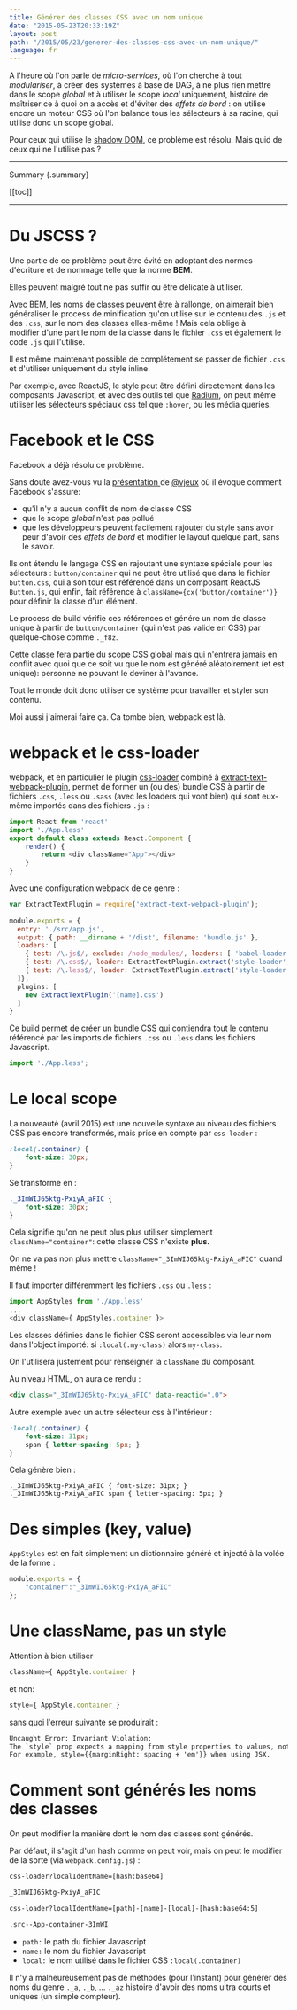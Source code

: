 ```yaml
---
title: Générer des classes CSS avec un nom unique
date: "2015-05-23T20:33:19Z"
layout: post
path: "/2015/05/23/generer-des-classes-css-avec-un-nom-unique/"
language: fr
---
```


A l'heure où l'on parle de *micro-services*, où l'on cherche à tout *modulariser*, à créer des systèmes à base de DAG, à ne plus rien mettre dans le scope *global* et à utiliser le scope *local* uniquement, histoire de maîtriser ce à quoi on a accès et d'éviter des *effets de bord* : on utilise encore un moteur CSS où l'on balance tous les sélecteurs à sa racine, qui utilise donc un scope global.

Pour ceux qui utilise le [shadow DOM](http://www.html5rocks.com/en/tutorials/webcomponents/shadowdom-201), ce problème est résolu. Mais quid de ceux qui ne l'utilise pas ?

---
Summary {.summary}

[[toc]]

---

# Du JSCSS ?

Une partie de ce problème peut être évité en adoptant des normes d'écriture et de nommage telle que la norme **BEM**.

Elles peuvent malgré tout ne pas suffir ou être délicate à utiliser.

Avec BEM, les noms de classes peuvent être à rallonge, on aimerait bien généraliser le process de minification qu'on utilise sur le contenu des `.js` et des `.css`, sur le nom des classes elles-même ! Mais cela oblige à modifier d'une part le nom de la classe dans le fichier `.css` et également le code `.js` qui l'utilise.

Il est même maintenant possible de complétement se passer de fichier `.css` et d'utiliser uniquement du style inline.

Par exemple, avec ReactJS, le style peut être défini directement dans les composants Javascript, et avec des outils tel que [Radium](http://projects.formidablelabs.com/radium/), on peut même utiliser les sélecteurs spéciaux css tel que `:hover`, ou les média queries.

# Facebook et le CSS

Facebook a déjà résolu ce problème.

Sans doute avez-vous vu la [présentation ](https://speakerdeck.com/vjeux/react-css-in-js)de [@vjeux](https://twitter.com/vjeux) où il évoque comment Facebook s'assure:

- qu'il n'y a aucun conflit de nom de classe CSS
- que le scope *global* n'est pas pollué
- que les développeurs peuvent facilement rajouter du style sans avoir peur d'avoir des *effets de bord* et modifier le layout quelque part, sans le savoir.

Ils ont étendu le langage CSS en rajoutant une syntaxe spéciale pour les sélecteurs : `button/container` qui ne peut être utilisé que dans le fichier `button.css`, qui a son tour est référencé dans un composant ReactJS `Button.js`, qui enfin, fait référence à `className={cx('button/container')}` pour définir la classe d'un élément.

Le process de build vérifie ces références et génére un nom de classe unique à partir de `button/container` (qui n'est pas valide en CSS) par quelque-chose comme `._f8z`.

Cette classe fera partie du scope CSS global mais qui n'entrera jamais en conflit avec quoi que ce soit vu que le nom est généré aléatoirement (et est unique): personne ne pouvant le deviner à l'avance.

Tout le monde doit donc utiliser ce système pour travailler et styler son contenu.

Moi aussi j'aimerai faire ça. Ca tombe bien, webpack est là.

# webpack et le css-loader

webpack, et en particulier le plugin [css-loader](https://github.com/webpack/css-loader) combiné à [extract-text-webpack-plugin](https://github.com/webpack/extract-text-webpack-plugin), permet de former un (ou des) bundle CSS à partir de fichiers `.css`, `.less` ou `.sass` (avec les loaders qui vont bien) qui sont eux-même importés dans des fichiers `.js` :

```js
import React from 'react'
import './App.less'
export default class extends React.Component {
    render() {
        return <div className="App"></div>
    }
}
```

Avec une configuration webpack de ce genre :

```js
var ExtractTextPlugin = require('extract-text-webpack-plugin');
 
module.exports = {
  entry: './src/app.js',
  output: { path: __dirname + '/dist', filename: 'bundle.js' },
  loaders: [
    { test: /\.js$/, exclude: /node_modules/, loaders: [ 'babel-loader' ] },
    { test: /\.css$/, loader: ExtractTextPlugin.extract('style-loader', 'css-loader') },
    { test: /\.less$/, loader: ExtractTextPlugin.extract('style-loader', 'css-loader!less-loader') }
  ]},
  plugins: [
    new ExtractTextPlugin('[name].css')
  ]
}
```

Ce build permet de créer un bundle CSS qui contiendra tout le contenu référencé par les imports de fichiers `.css` ou `.less` dans les fichiers Javascript.

```js
import './App.less';
```

# Le local scope

La nouveauté (avril 2015) est une nouvelle syntaxe au niveau des fichiers CSS pas encore transformés, mais prise en compte par `css-loader` : 

```css
:local(.container) {
    font-size: 30px;
}
```

Se transforme en : 

```css
._3ImWIJ65ktg-PxiyA_aFIC {
    font-size: 30px;
}
```

Cela signifie qu'on ne peut plus plus utiliser simplement `className="container"`: cette classe CSS n'existe **plus.**

On ne va pas non plus mettre `className="_3ImWIJ65ktg-PxiyA_aFIC"` quand même !

Il faut importer différemment les fichiers `.css` ou `.less` :

```js
import AppStyles from './App.less'
...
<div className={ AppStyles.container }>
```

Les classes définies dans le fichier CSS seront accessibles via leur nom dans l'object importé: si `:local(.my-class)` alors `my-class`.

On l'utilisera justement pour renseigner la `className` du composant.

Au niveau HTML, on aura ce rendu :

```html
<div class="_3ImWIJ65ktg-PxiyA_aFIC" data-reactid=".0">
```

Autre exemple avec un autre sélecteur css à l'intérieur : 

```css
:local(.container) {
    font-size: 31px;
    span { letter-spacing: 5px; }
}
```

Cela génère bien : 

```
._3ImWIJ65ktg-PxiyA_aFIC { font-size: 31px; }
._3ImWIJ65ktg-PxiyA_aFIC span { letter-spacing: 5px; }
```

# Des simples (key, value)

`AppStyles` est en fait simplement un dictionnaire généré et injecté à la volée de la forme : 

```js
module.exports = {
    "container":"_3ImWIJ65ktg-PxiyA_aFIC"
};
```

# Une className, pas un style

Attention à bien utiliser

```js
className={ AppStyle.container }
```

et non:

```js
style={ AppStyle.container }
```

sans quoi l'erreur suivante se produirait : 

```xml        
Uncaught Error: Invariant Violation:
The `style` prop expects a mapping from style properties to values, not a string.
For example, style={{marginRight: spacing + 'em'}} when using JSX.
```

# Comment sont générés les noms des classes

On peut modifier la manière dont le nom des classes sont générés.

Par défaut, il s'agit d'un hash comme on peut voir, mais on peut le modifier de la sorte (via `webpack.config.js`) :
    
```xml
css-loader?localIdentName=[hash:base64]

_3ImWIJ65ktg-PxiyA_aFIC
```
    
```xml
css-loader?localIdentName=[path]-[name]-[local]-[hash:base64:5]

.src--App-container-3ImWI
```

- `path:` le path du fichier Javascript
- `name:` le nom du fichier Javascript
- `local:` le nom utilisé dans le fichier CSS `:local(.container)`

Il n'y a malheureusement pas de méthodes (pour l'instant) pour générer des noms du genre `._a`, `._b`, ... `._az` histoire d'avoir des noms ultra courts et uniques (un simple compteur).